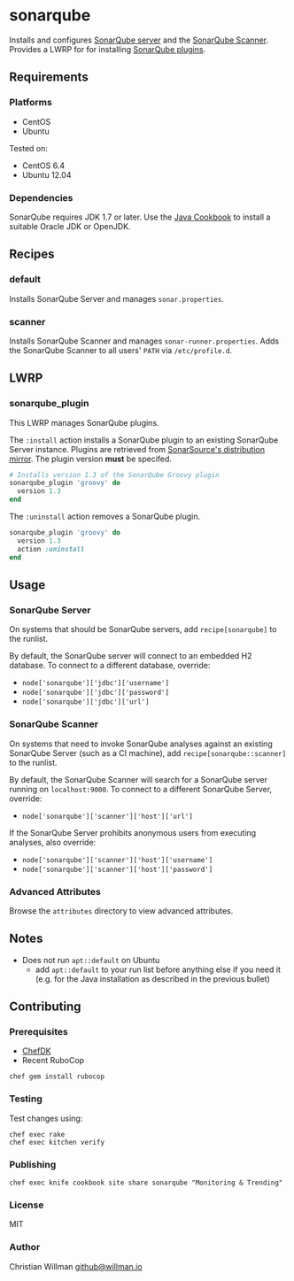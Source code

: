 # sonarqube

Installs and configures [SonarQube server](http://www.sonarqube.org/) and the [SonarQube Scanner](http://docs.sonarqube.org/display/SONAR/Analyzing+with+SonarQube+Scanner).
Provides a LWRP for for installing
[SonarQube plugins](http://docs.sonarqube.org/display/PLUG/Plugin+Library).

## Requirements

### Platforms
- CentOS
- Ubuntu

Tested on:
  - CentOS 6.4
  - Ubuntu 12.04

### Dependencies
SonarQube requires JDK 1.7 or later. Use the [Java Cookbook](https://github.com/agileorbit-cookbooks/java)
to install a suitable Oracle JDK or OpenJDK.

## Recipes

### default
Installs SonarQube Server and manages `sonar.properties`.

### scanner
Installs SonarQube Scanner and manages `sonar-runner.properties`.
Adds the SonarQube Scanner to all users' `PATH` via `/etc/profile.d`.

## LWRP

### sonarqube_plugin
This LWRP manages SonarQube plugins.

The `:install` action installs a SonarQube plugin to an existing SonarQube Server instance.
Plugins are retrieved from
[SonarSource's distribution mirror](https://sonarsource.bintray.com/Distribution/).
The plugin version __must__ be specifed.

```ruby
# Installs version 1.3 of the SonarQube Groovy plugin
sonarqube_plugin 'groovy' do
  version 1.3
end
```

The `:uninstall` action removes a SonarQube plugin.

```ruby
sonarqube_plugin 'groovy' do
  version 1.3
  action :uninstall
end
```

## Usage

### SonarQube Server
On systems that should be SonarQube servers, add `recipe[sonarqube]` to the runlist.

By default, the SonarQube server will connect to an embedded H2 database.
To connect to a different database, override:

- `node['sonarqube']['jdbc']['username']`
- `node['sonarqube']['jdbc']['password']`
- `node['sonarqube']['jdbc']['url']`

### SonarQube Scanner
On systems that need to invoke SonarQube analyses against an existing SonarQube Server
(such as a CI machine), add `recipe[sonarqube::scanner]` to the runlist.

By default, the SonarQube Scanner will search for a SonarQube server running on `localhost:9000`.
To connect to a different SonarQube Server, override:

- `node['sonarqube']['scanner']['host']['url']`

If the SonarQube Server prohibits anonymous users from executing analyses, also override:

- `node['sonarqube']['scanner']['host']['username']`
- `node['sonarqube']['scanner']['host']['password']`

### Advanced Attributes
Browse the `attributes` directory to view advanced attributes.

## Notes

- Does not run `apt::default` on Ubuntu
  - add `apt::default` to your run list before anything else if you need it (e.g. for the Java installation as described in the previous bullet)

## Contributing

### Prerequisites

- [ChefDK](http://downloads.getchef.com/chef-dk/ "ChefDK")
- Recent RuboCop

```
chef gem install rubocop
```

### Testing

Test changes using:

```
chef exec rake
chef exec kitchen verify
```

### Publishing
```
chef exec knife cookbook site share sonarqube "Monitoring & Trending"
```

### License
MIT

### Author
Christian Willman <github@willman.io>

